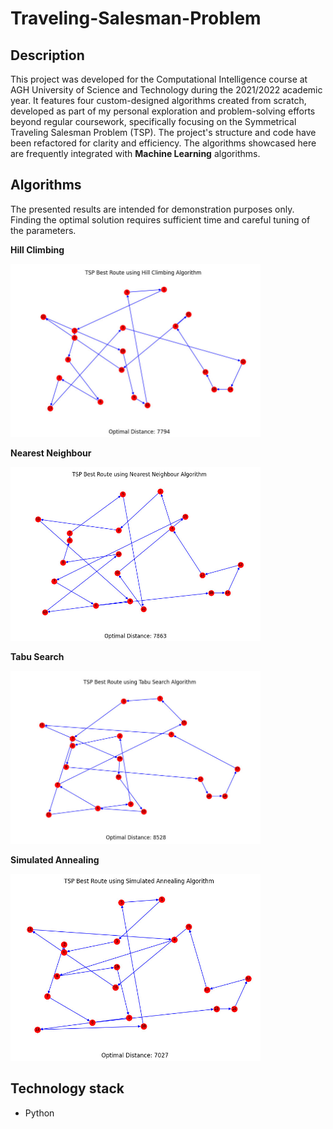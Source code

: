 # Traveling-Salesman-Problem
## Description
This project was developed for the Computational Intelligence course at AGH University of Science and Technology during the 2021/2022 academic year. It features four custom-designed algorithms created from scratch, developed as part of my personal exploration and problem-solving efforts beyond regular coursework, specifically focusing on the Symmetrical Traveling Salesman Problem (TSP). The project's structure and code have been refactored for clarity and efficiency. The algorithms showcased here are frequently integrated with **Machine Learning** algorithms.

## Algorithms
The presented results are intended for demonstration purposes only. Finding the optimal solution requires sufficient time and careful tuning of the parameters.

**Hill Climbing**

<p float="left">
<img src="src/images/tsp_hill_climbing_result.jpg" width="400"/>
</p>

**Nearest Neighbour**

<p float="left">
<img src="src/images/tsp_neares_neighbour_result.jpg" width="400"/>
</p>

**Tabu Search**

<p float="left">
<img src="src/images/tsp_tabu_search_result.jpg" width="400"/>
</p>

**Simulated Annealing**

<p float="left">
<img src="src/images/tsp_simulated_annealing_result.jpg" width="400"/>
</p>

## Technology stack
- Python
